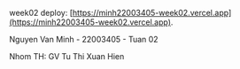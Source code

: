week02 deploy: [https://minh22003405-week02.vercel.app](https://minh22003405-week02.vercel.app).

Nguyen Van Minh - 22003405 - Tuan 02

Nhom TH: GV Tu Thi Xuan Hien
